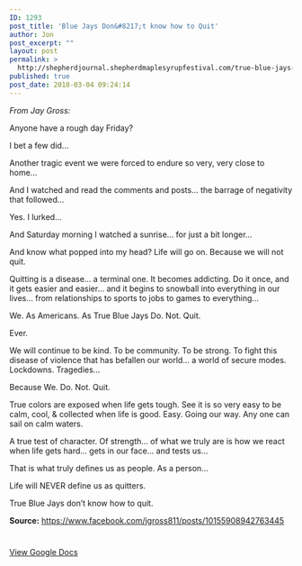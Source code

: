 ```yaml
---
ID: 1293
post_title: 'Blue Jays Don&#8217;t know how to Quit'
author: Jon
post_excerpt: ""
layout: post
permalink: >
  http://shepherdjournal.shepherdmaplesyrupfestival.com/true-blue-jays-dont-know-how-to-quit
published: true
post_date: 2018-03-04 09:24:14
---
```

<i>From Jay Gross:</i>

Anyone have a rough day Friday?

I bet a few did...

Another tragic event we were forced to endure so very, very close to home...

And I watched and read the comments and posts... the barrage of negativity that followed...

Yes. I lurked...

And Saturday morning I watched a sunrise... for just a bit longer...

And know what popped into my head? Life will go on. Because we will not quit.

Quitting is a disease... a terminal one. It becomes addicting. Do it once, and it gets easier and easier... and it begins to snowball into everything in our lives... from relationships to sports to jobs to games to everything...

We. As Americans. As True Blue Jays Do. Not. Quit.

Ever.

We will continue to be kind. To be community. To be strong. To fight this disease of violence that has befallen our world... a world of secure modes. Lockdowns. Tragedies...

Because We. Do. Not. Quit.

True colors are exposed when life gets tough. See it is so very easy to be calm, cool, &amp; collected when life is good. Easy. Going our way. Any one can sail on calm waters.

A true test of character. Of strength... of what we truly are is how we react when life gets hard... gets in our face... and tests us...

That is what truly defines us as people. As a person...

Life will NEVER define us as quitters.

True Blue Jays don’t know how to quit.

<b>Source:</b> <a href="https://www.facebook.com/jgross811/posts/10155908942763445">https://www.facebook.com/jgross811/posts/10155908942763445</a>

#

<a href="https://docs.google.com/document/d/1ZgetoDuvZ8wAR2k_F2zWtzqqc5EHphU92NfgvlXOr78/edit?usp=sharing">View Google Docs</a>